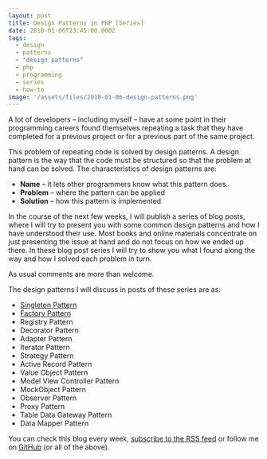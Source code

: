 ```yaml
---
layout: post
title: Design Patterns in PHP [Series]
date: 2010-01-06T23:45:00.000Z
tags:
  - design
  - patterns
  - "design patterns"
  - php
  - programming
  - series
  - how-to
image: '/assets/files/2010-01-06-design-patterns.png'
---
```

A lot of developers – including myself – have at some point in their programming careers found themselves repeating a task that they have completed for a previous project or for a previous part of the same project.

This problem of repeating code is solved by design patterns. A design pattern is the way that the code must be structured so that the problem at hand can be solved. The characteristics of design patterns are:

- **Name** – it lets other programmers know what this pattern does.
- **Problem** – where the pattern can be applied
- **Solution** – how this pattern is implemented

In the course of the next few weeks, I will publish a series of blog posts, where I will try to present you with some common design patterns and how I have understood their use. Most books and online materials concentrate on just presenting the issue at hand and do not focus on how we ended up there. In these blog post series I will try to show you what I found along the way and how I solved each problem in turn.

As usual comments are more than welcome.

The design patterns I will discuss in posts of these series are as:

- [Singleton Pattern](/post/php-design-patterns-singleton)
- [Factory Pattern](/post/php-design-patterns-factory)
- Registry Pattern
- Decorator Pattern
- Adapter Pattern
- Iterator Pattern
- Strategy Pattern
- Active Record Pattern
- Value Object Pattern
- Model View Controller Pattern
- MockObject Pattern
- Observer Pattern
- Proxy Pattern
- Table Data Gateway Pattern
- Data Mapper Pattern

You can check this blog every week, [subscribe to the RSS feed](/feed.xml) or follow me on [GitHub](https://github.com/niden) (or all of the above).
